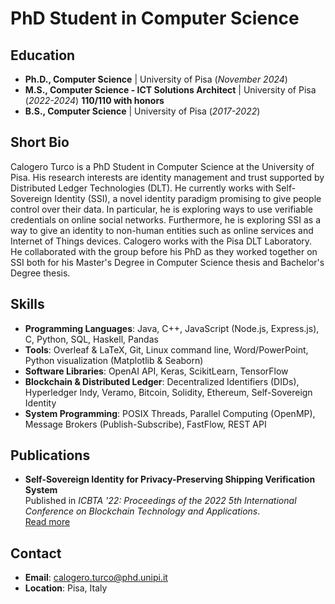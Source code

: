 # PhD Student in Computer Science  

## Education  
- **Ph.D., Computer Science** | University of Pisa (_November 2024_)  
- **M.S., Computer Science - ICT Solutions Architect** | University of Pisa (_2022-2024_) **110/110 with honors**  
- **B.S., Computer Science** | University of Pisa (_2017-2022_)  

## Short Bio  
Calogero Turco is a PhD  Student in Computer Science at the University of Pisa. His research interests are identity management and trust supported by Distributed Ledger Technologies (DLT). He currently works with Self-Sovereign Identity (SSI), a novel identity paradigm promising to give people control over their data. In particular, he is exploring ways to use verifiable credentials on online social networks. Furthermore, he is exploring SSI as a way to give an identity to non-human entities such as online services and Internet of Things devices. Calogero works with the Pisa DLT Laboratory. He collaborated with the group before his PhD as they worked together on SSI both for his Master's Degree in Computer Science thesis and Bachelor's Degree thesis.  
 
## Skills  
- **Programming Languages**: Java, C++, JavaScript (Node.js, Express.js), C, Python, SQL, Haskell, Pandas  
- **Tools**: Overleaf & LaTeX, Git, Linux command line, Word/PowerPoint, Python visualization (Matplotlib & Seaborn)  
- **Software Libraries**: OpenAI API, Keras, ScikitLearn, TensorFlow  
- **Blockchain & Distributed Ledger**: Decentralized Identifiers (DIDs), Hyperledger Indy, Veramo, Bitcoin, Solidity, Ethereum, Self-Sovereign Identity  
- **System Programming**: POSIX Threads, Parallel Computing (OpenMP), Message Brokers (Publish-Subscribe), FastFlow, REST API  

## Publications  
- **Self-Sovereign Identity for Privacy-Preserving Shipping Verification System**  
  Published in *ICBTA '22: Proceedings of the 2022 5th International Conference on Blockchain Technology and Applications*.  
  [Read more](https://dl.acm.org/doi/abs/10.1145/3581971.3581992)  

## Contact  
- **Email**: [calogero.turco@phd.unipi.it](mailto:calogero.turco@phd.unipi.it)
- **Location**: Pisa, Italy  
